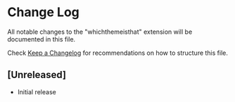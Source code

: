 # Change Log
All notable changes to the "whichthemeisthat" extension will be documented in this file.

Check [Keep a Changelog](http://keepachangelog.com/) for recommendations on how to structure this file.

## [Unreleased]
- Initial release